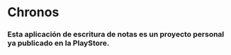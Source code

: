 # Chronos

### Esta aplicación de escritura de notas es un proyecto personal ya publicado en la PlayStore.

